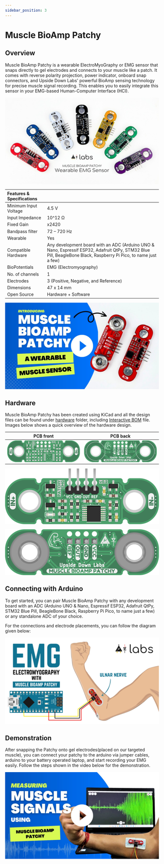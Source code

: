 ```yaml
---
sidebar_position: 3
---
```


# Muscle BioAmp Patchy

## Overview

Muscle BioAmp Patchy is a wearable ElectroMyoGraphy or EMG sensor that snaps directly to gel electrodes and connects to your muscle like a patch. It comes with reverse polarity projection, power indicator, onboard snap connectors, and Upside Down Labs' powerful BioAmp sensing technology for precise muscle signal recording. This enables you to easily integrate this sensor in your EMG-based Human-Computer Interface (HCI).

![Muscle BioAmp Patchy](img/Muscle%20BioAmp%20Patchy/Patchy-All-Colors.jpg) 

| Features & Specifications ||
| :------- | :-------- |
|Minimum Input Voltage|4.5 V|
|Input Impedance|10^12 Ω|
|Fixed Gain|x2420|
|Bandpass filter|72 – 720 Hz|
|Wearable|Yes|
|Compatible Hardware|Any development board with an ADC (Arduino UNO & Nano, Espressif ESP32, Adafruit QtPy, STM32 Blue Pill, BeagleBone Black, Raspberry Pi Pico, to name just a few)|
|BioPotentials|EMG (Electromyography)|
|No. of channels|1|
|Electrodes|3 (Positive, Negative, and Reference)|
|Dimensions|47 x 14 mm|
|Open Source|Hardware + Software|

[![Muscle BioAmp Patchy](img/Muscle%20BioAmp%20Patchy/patchy_Intro_YT.jpg)](https://www.youtube.com/watch?v=qRKU_HvapDE&)

## Hardware
Muscle BioAmp Patchy has been created using KiCad and all the design files can be found under [hardware](hardware/) folder, including [Interactive BOM](hardware/bom) file. Images below shows a quick overview of the hardware design.

| PCB front | PCB back |
| :-------: | :--------: |
| ![Muscle BioAmp Patchy](img/Muscle%20BioAmp%20Patchy/PCB-Front.png) | ![Muscle BioAmp Patchy](img/Muscle%20BioAmp%20Patchy/PCB-Back.png) |

![Muscle BioAmp Patchy](img/Muscle%20BioAmp%20Patchy/Muscle-BioAmp-Patchy-Assembled-Front.png)

![Muscle BioAmp Patchy](img/Muscle%20BioAmp%20Patchy/Muscle-BioAmp-Patchy-Assembled-Back.png) 



## Connecting with Arduino

To get started, you can pair Muscle BioAmp Patchy with any development board with an ADC (Arduino UNO & Nano, Espressif ESP32, Adafruit QtPy, STM32 Blue Pill, BeagleBone Black, Raspberry Pi Pico, to name just a few) or any standalone ADC of your choice.

For the connections and electrode placements, you can follow the diagram given below:

![Muscle BioAmp Patchy Connections](img/Muscle%20BioAmp%20Patchy/Patchy-Arduino-Connections.jpg)


## Demonstration

After snapping the Patchy onto gel electrodes(placed on our targeted muscle), you can connect your patchy to the arduino via jumper cables, arduino to your battery operated laptop, and start recording your EMG easily. Follow the steps shown in the video below for the demonstration.

[![Muscle BioAmp Patchy](img/Muscle%20BioAmp%20Patchy/patchy_demo_thumbnail.jpg)](https://www.youtube.com/watch?v=4dnCX3U7LS8&)
